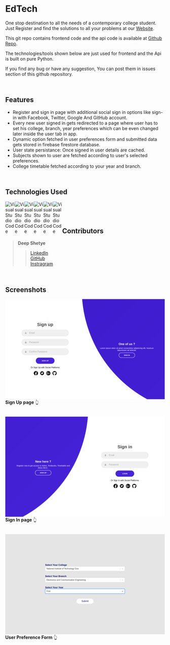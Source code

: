 # EdTech

One stop destination to all the needs of a contemporary college student.
Just Register and find the solutions to all your problems at our [Website](https://deepshetye.github.io/edtech/).

This git repo contains frontend code and the api code is available at [Github Repo](https://github.com/RajNykDhulapkar/edtech-dj).

The technologies/tools shown below are just used for frontend and the Api is built on pure Python.

If you find any bug or have any suggestion, You can post them in issues section of this github repository.

<br />

## Features

- Register and sign in page with additional social sign in options like sign-in with Facebook, Twitter, Google And GitHub account.
- Every new user signed in gets redirected to a page where user has to set his college, branch, year preferences which can be even changed later inside the user tab in app.
- Dynamic option fetched in user preferences form and submitted data gets stored in firebase firestore database.
- User state persistance: Once signed in user details are cached.
- Subjects shown to user are fetched according to user's selected preferences.
- College timetable fetched according to your year and branch.

<br />

## Technologies Used

<img align="left" alt="Visual Studio Code" width="30px" src="https://cdn.icon-icons.com/icons2/1098/PNG/512/1485481300-38_78657.png" />

<img align="left" alt="Visual Studio Code" width="30px" src="https://cdn.icon-icons.com/icons2/2107/PNG/512/file_type_html_icon_130541.png" />
<img align="left" alt="Visual Studio Code" width="30px" src="https://cdn.icon-icons.com/icons2/2108/PNG/512/javascript_icon_130900.png" />
<img align="left" alt="Visual Studio Code" width="30px" src="https://cdn.icon-icons.com/icons2/2415/PNG/512/react_original_logo_icon_146374.png" />
<img align="left" alt="Visual Studio Code" width="30px" src="https://cdn.iconscout.com/icon/free/png-256/firebase-1-282796.png" />
<img align="left" alt="Visual Studio Code" width="30px" src="https://cdn.icon-icons.com/icons2/936/PNG/512/github-logo_icon-icons.com_73546.png" />


<br />
<br />
<br />

## Contributors

> **Deep Shetye**
>> [LinkedIn](https://www.linkedin.com/in/deepshetye/) \
>> [GitHub](https://github.com/deepshetye) \
>> [Instragram](https://www.instagram.com/deepshetye_/)

<br />

## Screenshots


<img align="left" alt="Visual Studio Code" src="./images/Screenshot%20from%202021-07-16%2019-18-43.png" />

**Sign Up page** 👆

<br />

<img align="left" alt="Visual Studio Code" src="./images/Screenshot%20from%202021-07-16%2019-18-32.png" />

**Sign In page** 👆

<br />

<img align="left" alt="Visual Studio Code" src="./images/Screenshot%20from%202021-07-16%2019-20-19.png" />

**User Preference Form** 👆